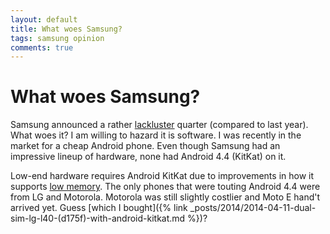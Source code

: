 ```yaml
---
layout: default
title: What woes Samsung?
tags: samsung opinion
comments: true
---
```

# What woes Samsung?

Samsung announced a rather [lackluster](http://techcrunch.com/2014/07/17/sad-sung/) quarter (compared to last year). What woes it? I am willing to hazard it is software. I was recently in the market for a cheap Android phone. Even though Samsung had an impressive lineup of hardware, none had Android 4.4 (KitKat) on it.

Low-end hardware requires Android KitKat due to improvements in how it supports [low memory](https://source.android.com/devices/tech/config/low-ram). The only phones that were touting Android 4.4 were from LG and Motorola. Motorola was still slightly costlier and Moto E hand't arrived yet. Guess [which I bought]({% link _posts/2014/2014-04-11-dual-sim-lg-l40-(d175f)-with-android-kitkat.md %})?
